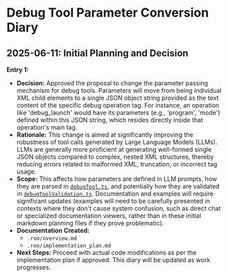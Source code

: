 # Debug Tool Parameter Conversion Diary

## 2025-06-11: Initial Planning and Decision

**Entry 1:**

- **Decision:** Approved the proposal to change the parameter passing mechanism for debug tools. Parameters will move from being individual XML child elements to a single JSON object string provided as the text content of the specific debug operation tag. For instance, an operation like 'debug_launch' would have its parameters (e.g., 'program', 'mode') defined within this JSON string, which resides directly inside that operation's main tag.
- **Rationale:** This change is aimed at significantly improving the robustness of tool calls generated by Large Language Models (LLMs). LLMs are generally more proficient at generating well-formed single JSON objects compared to complex, nested XML structures, thereby reducing errors related to malformed XML, truncation, or incorrect tag usage.
- **Scope:** This affects how parameters are defined in LLM prompts, how they are parsed in [`debugTool.ts`](src/core/tools/debugTool.ts:1), and potentially how they are validated in [`debugToolValidation.ts`](src/core/tools/debugToolValidation.ts:1). Documentation and examples will require significant updates (examples will need to be carefully presented in contexts where they don't cause system confusion, such as direct chat or specialized documentation viewers, rather than in these initial markdown planning files if they prove problematic).
- **Documentation Created:**
    - `.roo/overview.md`
    - `.roo/implementation_plan.md`
- **Next Steps:** Proceed with actual code modifications as per the implementation plan if approved. This diary will be updated as work progresses.
